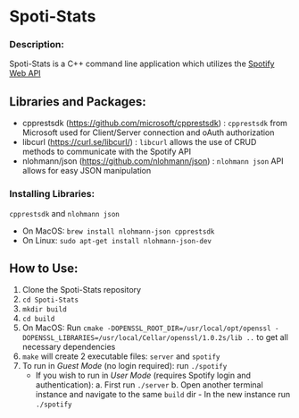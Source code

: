 # Spoti-Stats
### Description:
Spoti-Stats is a C++ command line application which utilizes the [Spotify Web API](https://developer.spotify.com/documentation/web-api)

## Libraries and Packages:
- cpprestsdk (https://github.com/microsoft/cpprestsdk) : `cpprestsdk` from Microsoft used for Client/Server connection and oAuth authorization
- libcurl (https://curl.se/libcurl/) : `libcurl` allows the use of CRUD methods to communicate with the Spotify API
- nlohmann/json (https://github.com/nlohmann/json) : `nlohmann json` API allows for easy JSON manipulation

### Installing Libraries:
`cpprestsdk` and `nlohmann json`
- On MacOS: `brew install nlohmann-json cpprestsdk`
- On Linux: `sudo apt-get install nlohmann-json-dev`
  

## How to Use:
1) Clone the Spoti-Stats repository
2) `cd Spoti-Stats`
3) `mkdir build`
4) `cd build`
5) On MacOS: Run `cmake -DOPENSSL_ROOT_DIR=/usr/local/opt/openssl -DOPENSSL_LIBRARIES=/usr/local/Cellar/openssl/1.0.2s/lib ..` to get all necessary dependencies
6) `make` will create 2 executable files: `server` and `spotify`
7) To run in *Guest Mode* (no login required): run `./spotify`
   - If you wish to run in *User Mode* (requires Spotify login and authentication): 
      a. First run `./server`
      b. Open another terminal instance and navigate to the same `build` dir 
         - In the new instance run `./spotify`
